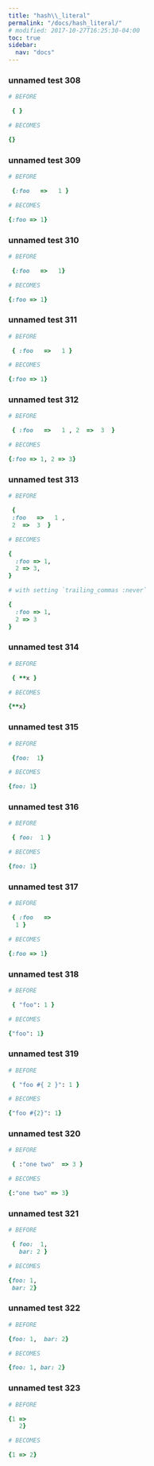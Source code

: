 ```yaml
---
title: "hash\\_literal"
permalink: "/docs/hash_literal/"
# modified: 2017-10-27T16:25:30-04:00
toc: true
sidebar:
  nav: "docs"
---
```

### unnamed test 308
```ruby
# BEFORE

 { }

```
```ruby
# BECOMES

{}

```
### unnamed test 309
```ruby
# BEFORE

 {:foo   =>   1 }

```
```ruby
# BECOMES

{:foo => 1}

```
### unnamed test 310
```ruby
# BEFORE

 {:foo   =>   1}

```
```ruby
# BECOMES

{:foo => 1}

```
### unnamed test 311
```ruby
# BEFORE

 { :foo   =>   1 }

```
```ruby
# BECOMES

{:foo => 1}

```
### unnamed test 312
```ruby
# BEFORE

 { :foo   =>   1 , 2  =>  3  }

```
```ruby
# BECOMES

{:foo => 1, 2 => 3}

```
### unnamed test 313
```ruby
# BEFORE

 {
 :foo   =>   1 ,
 2  =>  3  }

```
```ruby
# BECOMES

{
  :foo => 1,
  2 => 3,
}

```
```ruby
# with setting `trailing_commas :never`

{
  :foo => 1,
  2 => 3
}
```
### unnamed test 314
```ruby
# BEFORE

 { **x }

```
```ruby
# BECOMES

{**x}

```
### unnamed test 315
```ruby
# BEFORE

 {foo:  1}

```
```ruby
# BECOMES

{foo: 1}

```
### unnamed test 316
```ruby
# BEFORE

 { foo:  1 }

```
```ruby
# BECOMES

{foo: 1}

```
### unnamed test 317
```ruby
# BEFORE

 { :foo   =>
  1 }

```
```ruby
# BECOMES

{:foo => 1}

```
### unnamed test 318
```ruby
# BEFORE

 { "foo": 1 }

```
```ruby
# BECOMES

{"foo": 1}

```
### unnamed test 319
```ruby
# BEFORE

 { "foo #{ 2 }": 1 }

```
```ruby
# BECOMES

{"foo #{2}": 1}

```
### unnamed test 320
```ruby
# BEFORE

 { :"one two"  => 3 }

```
```ruby
# BECOMES

{:"one two" => 3}

```
### unnamed test 321
```ruby
# BEFORE

 { foo:  1,
   bar: 2 }

```
```ruby
# BECOMES

{foo: 1,
 bar: 2}

```
### unnamed test 322
```ruby
# BEFORE

{foo: 1,  bar: 2}

```
```ruby
# BECOMES

{foo: 1, bar: 2}

```
### unnamed test 323
```ruby
# BEFORE

{1 =>
   2}

```
```ruby
# BECOMES

{1 => 2}
```
